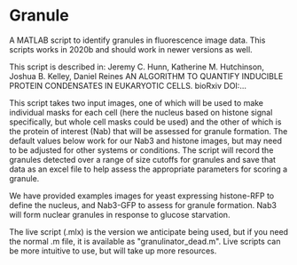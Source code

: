 # Granule
A MATLAB script to identify granules in fluorescence image data. This scripts works in 2020b and should work in newer versions as well.

This script is described in: Jeremy C. Hunn, Katherine M. Hutchinson, Joshua B. Kelley, Daniel Reines  AN ALGORITHM TO QUANTIFY INDUCIBLE PROTEIN CONDENSATES IN EUKARYOTIC CELLS. bioRxiv DOI:...

This script takes two input images, one of which will be used to make individual masks for each cell (here the nucleus based on histone signal specifically, but whole cell masks could be used) and the other of which is the protein of interest (Nab) that will be assessed for granule formation. The default values below work for our Nab3 and histone images, but may need to be adjusted for other systems or conditions.
The script will record the granules detected over a range of size cutoffs for granules and save that data as an excel file to help assess the appropriate parameters for scoring a granule.  

We have provided examples images for yeast expressing histone-RFP to define the nucleus, and Nab3-GFP to assess for granule formation.  Nab3 will form nuclear granules in response to glucose starvation.   

The live script (.mlx) is the version we anticipate being used, but if you need the normal .m file, it is available as "granulinator_dead.m". Live scripts can be more intuitive to use, but will take up more resources. 
